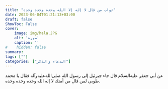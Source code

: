 ```yaml
---
title: "ثواب من قال لا إله إلا الله وحده وحده وحده"
date: 2023-06-04T01:21:13+03:00
draft: false
ShowToc: False
cover:
    image: img/hala.JPG
    alt: 'صورة'
    caption: ''
#    hidden: false
summary: 
tags: [""]
categories: ["الدعاء والذكر"]
---
```

عن أبي جعفر عليه‌السلام
قال جاء جبرئيل إلى رسول الله صلى‌الله‌عليه‌وآله فقال يا محمد طوبى لمن قال من أمتك
لا إله الله وحده وحده وحده.


